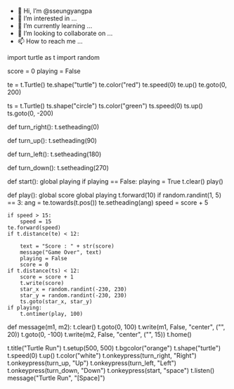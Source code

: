 - 👋 Hi, I’m @sseungyangpa
- 👀 I’m interested in ...
- 🌱 I’m currently learning ...
- 💞️ I’m looking to collaborate on ...
- 📫 How to reach me ...

<!---
sseungyangpa/sseungyangpa is a ✨ special ✨ repository because its `README.md` (this file) appears on your GitHub profile.
You can click the Preview link to take a look at your changes.
--->
import turtle as t
import random

score = 0
playing = False

te = t.Turtle()
te.shape("turtle")
te.color("red")
te.speed(0)
te.up()
te.goto(0, 200)

ts = t.Turtle()
ts.shape("circle")
ts.color("green")
ts.speed(0)
ts.up()
ts.goto(0, -200)

def turn_right():
    t.setheading(0)

def turn_up():
    t.setheading(90)

def turn_left():
    t.setheading(180)

def turn_down():
    t.setheading(270)

def start():
    global playing
    if playing == False:
        playing = True
        t.clear()
        play()

def play():
    global score
    global playing
    t.forward(10)
    if random.randint(1, 5) == 3:
        ang = te.towards(t.pos())
        te.setheading(ang)
    speed = score + 5

    if speed > 15:
        speed = 15
    te.forward(speed)
    if t.distance(te) < 12:

        text = "Score : " + str(score)
        message("Game Over", text)
        playing = False
        score = 0
    if t.distance(ts) < 12:
        score = score + 1
        t.write(score)
        star_x = random.randint(-230, 230)
        star_y = random.randint(-230, 230)
        ts.goto(star_x, star_y)
    if playing:
        t.ontimer(play, 100)

def message(m1, m2):
    t.clear()
    t.goto(0, 100)
    t.write(m1, False, "center", ("", 20))
    t.goto(0, -100)
    t.write(m2, False, "center", ("", 15))
    t.home()

t.title("Turtle Run")
t.setup(500, 500)
t.bgcolor("orange")
t.shape("turtle")
t.speed(0)
t.up()
t.color("white")
t.onkeypress(turn_right, "Right")
t.onkeypress(turn_up, "Up")
t.onkeypress(turn_left, "Left")
t.onkeypress(turn_down, "Down")
t.onkeypress(start, "space")
t.listen()
message("Turtle Run", "[Space]")

